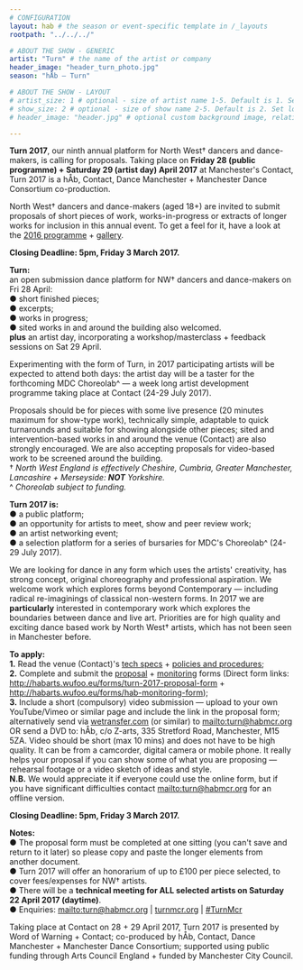 ```yaml
---
# CONFIGURATION
layout: hab # the season or event-specific template in /_layouts
rootpath: "../../../"

# ABOUT THE SHOW - GENERIC
artist: "Turn" # the name of the artist or company
header_image: "header_turn_photo.jpg"   
season: "hÅb — Turn"

# ABOUT THE SHOW - LAYOUT
# artist_size: 1 # optional - size of artist name 1-5. Default is 1. Set longer names to lower values
# show_size: 2 # optional - size of show name 2-5. Default is 2. Set longer names to lower values
# header_image: "header.jpg" # optional custom background image, relative to current page

---
```

**Turn 2017**, our ninth annual platform for North West† dancers and dance-makers, is calling for proposals. Taking place on **Friday 28 (public programme) + Saturday 29 (artist day) April  2017** at Manchester's Contact, Turn 2017 is a hÅb, Contact, Dance Manchester + Manchester Dance Consortium co-production.           
            
North West† dancers and dance-makers (aged 18+) are invited to submit proposals of short pieces of work, works-in-progress or extracts of longer works for inclusion in this annual event. To get a feel for it, have a look at the [2016 programme](/archive/2016-turn) + [gallery](/galleries/2016-turn).         
        
**Closing Deadline: 5pm, Friday 3 March 2017.**       
          
**Turn:**    
an open submission dance platform for NW† dancers and dance-makers on Fri 28 April:    
● short finished pieces;      
● excerpts;    
● works in progress;    
● sited works in and around the building also welcomed.     
**plus** an artist day, incorporating a workshop/masterclass + feedback sessions on Sat 29 April.     
         
Experimenting with the form of Turn, in 2017 participating artists will be expected to attend both days: the artist day will be a taster for the forthcoming MDC Choreolab^ — a week long artist development programme taking place at Contact (24-29 July 2017).       
         
Proposals should be for pieces with some live presence (20 minutes maximum for show-type work), technically simple, adaptable to quick turnarounds and suitable for showing alongside other pieces; sited and intervention-based works in and around the venue (Contact) are also strongly encouraged. We are also accepting proposals for video-based work to be screened around the building.        
† *North West England is effectively Cheshire, Cumbria, Greater Manchester, Lancashire + Merseyside: **NOT** Yorkshire.*       
^ *Choreolab subject to funding.*        
        
**Turn 2017 is:**       
● a public platform;       
● an opportunity for artists to meet, show and peer review work;      
● an artist networking event;       
● a selection platform for a series of bursaries for MDC's Choreolab^ (24-29 July 2017).        
       
We are looking for dance in any form which uses the artists' creativity, has strong concept, original choreography and professional aspiration. We welcome work which explores forms beyond Contemporary — including radical re-imaginings of classical non-western forms. In 2017 we are **particularly** interested in contemporary work which explores the boundaries between dance and live art. Priorities are for high quality and exciting dance based work by North West† artists, which has not been seen in Manchester before.        
          
**To apply:**     
**1.** Read the venue (Contact)'s <a href="http://turnmcr.posthaven.com/pages/contact-tech-specs" target="_blank">tech specs</a> + <a href="http://turnmcr.posthaven.com/pages/policies-and-procedures-14138" target="_blank">policies and procedures</a>;        
**2.** Complete and submit the <a href="http://habarts.wufoo.eu/forms/turn-2017-proposal-form" target="_blank">proposal</a> + <a href="http://habarts.wufoo.eu/forms/hab-monitoring-form" target="_blank">monitoring</a> forms (Direct form links: http://habarts.wufoo.eu/forms/turn-2017-proposal-form + http://habarts.wufoo.eu/forms/hab-monitoring-form);        
**3.** Include a short (compulsory) video submission — upload to your own YouTube/Vimeo or similar page and include the link in the proposal form; alternatively send via <a href="http://www.wetransfer.com" target="_blank">wetransfer.com</a> (or similar) to <mailto:turn@habmcr.org> OR send a DVD to: hÅb, c/o Z-arts, 335 Stretford Road, Manchester, M15 5ZA. Video should be short (max 10 mins) and does not have to be high quality. It can be from a camcorder, digital camera or mobile phone. It really helps your proposal if you can show some of what you are proposing — rehearsal footage or a video sketch of ideas and style.        
**N.B.** We would appreciate it if everyone could use the online form, but if you have significant difficulties contact <mailto:turn@habmcr.org> for an offline version.       
         
**Closing Deadline: 5pm, Friday 3 March 2017.**        
       
**Notes:**      
● The proposal form must be completed at one sitting (you can't save and return to it later) so please copy and paste the longer elements from another document.    
● Turn 2017 will offer an honorarium of up to £100 per piece selected, to cover fees/expenses for NW† artists.    
● There will be a **technical meeting for ALL selected artists on Saturday 22 April 2017 (daytime)**.      
● Enquiries: <mailto:turn@habmcr.org> | <a href="http://turnmcr.org" target="_blank">turnmcr.org</a> | <a href="http://twitter.com/hashtag/TurnMcr" target="_blank">#TurnMcr</a>        
        
Taking place at Contact on 28 + 29 April 2017, Turn 2017 is presented by Word of Warning + Contact; co-produced by hÅb, Contact, Dance Manchester + Manchester Dance Consortium; supported using public funding through Arts Council England + funded by Manchester City Council.
